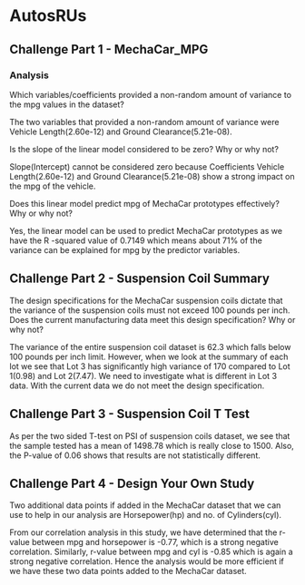 # AutosRUs

## Challenge Part 1 - MechaCar_MPG
  
### Analysis
  
Which variables/coefficients provided a non-random amount of variance to the mpg values in the dataset?
  
The two variables that provided a non-random amount of variance were Vehicle Length(2.60e-12) and Ground Clearance(5.21e-08).
  
Is the slope of the linear model considered to be zero? Why or why not?
  
Slope(Intercept) cannot be considered zero because Coefficients Vehicle Length(2.60e-12) and Ground Clearance(5.21e-08) show a strong impact on the mpg of the vehicle.
  
Does this linear model predict mpg of MechaCar prototypes effectively? Why or why not?
  
Yes, the linear model can be used to predict MechaCar prototypes as we have the R -squared value of 0.7149 which means about 71% of the variance can be explained for mpg by the predictor variables.
  
## Challenge Part 2 - Suspension Coil Summary
  
The design specifications for the MechaCar suspension coils dictate that the variance of the suspension coils must not exceed 100 pounds per inch. Does the current manufacturing data meet this design specification? Why or why not?
  
The variance of the entire suspension coil dataset is 62.3 which falls below 100 pounds per inch limit. However, when we look at the summary of each lot we see that Lot 3 has significantly high variance of 170 compared to Lot 1(0.98) and Lot 2(7.47). We need to investigate what is different in Lot 3 data. With the current data we do not meet the design specification.
  
## Challenge Part 3 - Suspension Coil T Test
  
As per the two sided T-test on PSI of suspension coils dataset, we see that the sample tested has a mean of 1498.78 which is really close to 1500. Also, the P-value of 0.06 shows that results are not statistically different.

## Challenge Part 4 - Design Your Own Study
  
Two additional data points if added in the MechaCar dataset that we can use to help in our analysis are Horsepower(hp) and no. of Cylinders(cyl).
  
From our correlation analysis in this study, we have determined that the r-value between mpg and horsepower is -0.77, which is a strong negative correlation. Similarly, r-value between mpg and cyl is -0.85 which is again a strong negative correlation. Hence the analysis would be more efficient if we have these two data points added to the MechaCar dataset.
